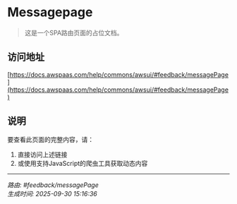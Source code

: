 # Messagepage

> 这是一个SPA路由页面的占位文档。

## 访问地址

[https://docs.awspaas.com/help/commons/awsui/#feedback/messagePage](https://docs.awspaas.com/help/commons/awsui/#feedback/messagePage)

## 说明

要查看此页面的完整内容，请：

1. 直接访问上述链接
2. 或使用支持JavaScript的爬虫工具获取动态内容

---

*路由: #feedback/messagePage*  
*生成时间: 2025-09-30 15:16:36*
